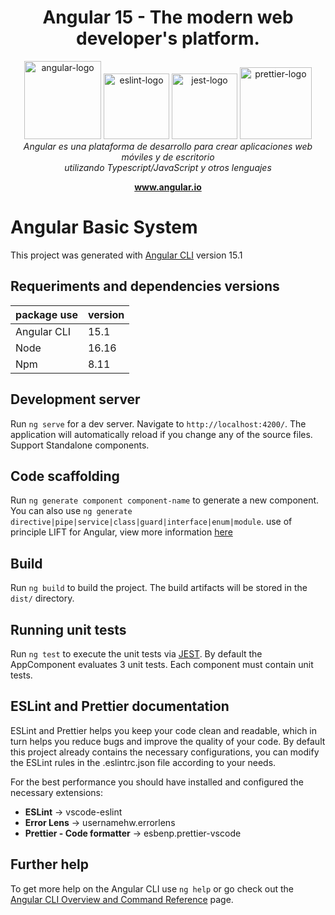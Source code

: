 <h1 align="center">Angular 15 - The modern web developer's platform.</h1>

<p align="center">
  <img src="https://github.com/angular/angular/raw/main/aio/src/assets/images/logos/angular/angular.png" alt="angular-logo" width="123px" height="125px"/>

  <img src="https://dbaeumer.gallerycdn.vsassets.io/extensions/dbaeumer/vscode-eslint/2.4.0/1675676105903/Microsoft.VisualStudio.Services.Icons.Default" alt="eslint-logo" width="105px" height="105px"/>

  <img src="https://cdn.freebiesupply.com/logos/large/2x/jest-logo-png-transparent.png" alt="jest-logo" width="105px" height="105px"/>

  <img src="https://seeklogo.com/images/P/prettier-logo-D5C5197E37-seeklogo.com.png" alt="prettier-logo" width="115px" height="115px"/>

  <br>
  <i>Angular es una plataforma de desarrollo para crear aplicaciones web móviles y de escritorio <br> utilizando Typescript/JavaScript y otros lenguajes</i>
  <br>
</p>

<p align="center">
  <a href="https://www.angular.io" target="_blank">
    <strong>www.angular.io</strong>
  </a>
  <br>
</p>


# Angular Basic System

This project was generated with [Angular CLI](https://github.com/angular/angular-cli) version 15.1

## Requeriments and dependencies versions

|  package use  |  version  |
|---------------|-----------|
|  Angular CLI  |  15.1   |
|  Node         |  16.16  |
|  Npm          |  8.11    |


## Development server

Run `ng serve` for a dev server. Navigate to `http://localhost:4200/`. The application will automatically reload if you change any of the source files.
Support Standalone components. 

## Code scaffolding

Run `ng generate component component-name` to generate a new component. You can also use `ng generate directive|pipe|service|class|guard|interface|enum|module`. use of principle LIFT for Angular,  view more information [here](https://alejandria.pragma.com.co/books/estandares-frontend/page/principio-lift-para-angular)

## Build

Run `ng build` to build the project. The build artifacts will be stored in the `dist/` directory.

## Running unit tests

Run `ng test` to execute the unit tests via [JEST](https://jestjs.io/docs/getting-startedo). By default the AppComponent evaluates 3 unit tests. Each component must contain unit tests.

## ESLint and Prettier documentation

ESLint and Prettier helps you keep your code clean and readable, which in turn helps you reduce bugs and improve the quality of your code. By default this project already contains the necessary configurations, you can modify the ESLint rules in the .eslintrc.json file according to your needs.

For the best performance you should have installed and configured the necessary extensions:
- **ESLint** -> vscode-eslint
- **Error Lens** -> usernamehw.errorlens
- **Prettier - Code formatter** -> esbenp.prettier-vscode

## Further help

To get more help on the Angular CLI use `ng help` or go check out the [Angular CLI Overview and Command Reference](https://angular.io/cli) page.